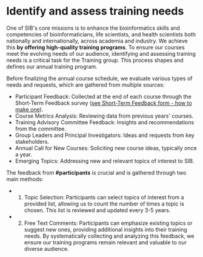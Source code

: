 # Identify and assess training needs 

One of SIB's core missions is to enhance the bioinformatics skills and competencies of bioinformaticians, life scientists, and health scientists both nationally and internationally, across academia and industry. We achieve this **by offering high-quality training programs**. To ensure our courses meet the evolving needs of our audience, identifying and assessing training needs is a critical task for the Training group. This process shapes and defines our annual training program.

Before finalizing the annual course schedule, we evaluate various types of needs and requests, which are gathered from multiple sources:

- Participant Feedback: Collected at the end of each course through the Short-Term Feedback survey ([see Short-Term Feedback form - how to make one](https://sib-training.gitlab.io/sib-training-cookbook/procedure/feedback/)).
- Course Metrics Analysis: Reviewing data from previous years' courses.
- Training Advisory Committee Feedback: Insights and recommendations from the committee.
- Group Leaders and Principal Investigators: Ideas and requests from key stakeholders.
- Annual Call for New Courses: Soliciting new course ideas, typically once a year.
- Emerging Topics: Addressing new and relevant topics of interest to SIB.


The feedback from **#participants** is crucial and is gathered through two main methods:

- 1. Topic Selection: Participants can select topics of interest from a provided list, allowing us to count the number of times a topic is chosen. This list is reviewed and updated every 3-5 years.
- 2. Free Text Comments: Participants can emphasize existing topics or suggest new ones, providing additional insights into their training needs.
By systematically collecting and analyzing this feedback, we ensure our training programs remain relevant and valuable to our diverse audience.